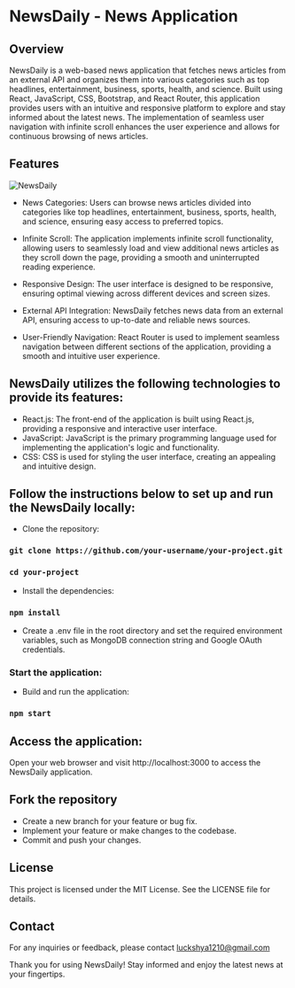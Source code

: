 # NewsDaily - News Application

## Overview

NewsDaily is a web-based news application that fetches news articles from an external API and organizes them into various categories such as top headlines, entertainment, business, sports, health, and science. Built using React, JavaScript, CSS, Bootstrap, and React Router, this application provides users with an intuitive and responsive platform to explore and stay informed about the latest news. The implementation of seamless user navigation with infinite scroll enhances the user experience and allows for continuous browsing of news articles.

## Features

![NewsDaily](https://github.com/Luckshya1210/NewsApp/assets/93855214/d10424c3-034a-4124-b9b5-87f06c064a9e)

* News Categories: Users can browse news articles divided into categories like top headlines, entertainment, business, sports, health, and science, ensuring easy access to preferred topics.
 
* Infinite Scroll: The application implements infinite scroll functionality, allowing users to seamlessly load and view additional news articles as they scroll down the page, providing a smooth and uninterrupted reading experience.
 
* Responsive Design: The user interface is designed to be responsive, ensuring optimal viewing across different devices and screen sizes. 

* External API Integration: NewsDaily fetches news data from an external API, ensuring access to up-to-date and reliable news sources.

* User-Friendly Navigation: React Router is used to implement seamless navigation between different sections of the application, providing a smooth and intuitive user experience.
  
## NewsDaily utilizes the following technologies to provide its features:

* React.js: The front-end of the application is built using React.js, providing a responsive and interactive user interface.
* JavaScript: JavaScript is the primary programming language used for implementing the application's logic and functionality.
* CSS: CSS is used for styling the user interface, creating an appealing and intuitive design. 
 
## Follow the instructions below to set up and run the NewsDaily locally:
* Clone the repository:

### `git clone https://github.com/your-username/your-project.git`
### `cd your-project`

* Install the dependencies:

### `npm install`
* Create a .env file in the root directory and set the required environment variables, such as MongoDB connection string and Google OAuth credentials.

### Start the application:

* Build and run the application:

### `npm start`

## Access the application:

Open your web browser and visit http://localhost:3000 to access the NewsDaily application.

## Fork the repository
* Create a new branch for your feature or bug fix.
* Implement your feature or make changes to the codebase.
* Commit and push your changes.

## License
This project is licensed under the MIT License. See the LICENSE file for details.

## Contact
For any inquiries or feedback, please contact luckshya1210@gmail.com

Thank you for using NewsDaily! Stay informed and enjoy the latest news at your fingertips.
